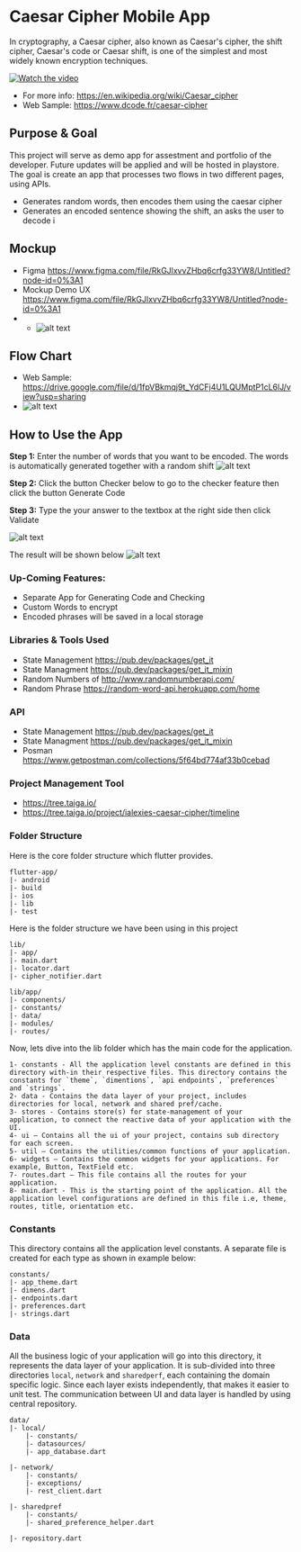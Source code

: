# Caesar Cipher Mobile App
In cryptography, a Caesar cipher, also known as Caesar's cipher, the shift cipher, Caesar's code or Caesar shift, is one of the simplest and most widely known encryption techniques.

[![Watch the video](https://i.imgur.com/vKb2F1B.png)](https://youtu.be/vt5fpE0bzSY)

* For more info: https://en.wikipedia.org/wiki/Caesar_cipher 
* Web Sample: https://www.dcode.fr/caesar-cipher
 


## Purpose & Goal
This project will serve as demo app for assestment and portfolio of the developer. Future updates will be applied and will be hosted in playstore. The goal is create an app that processes two flows in two different pages, using APIs.
* Generates random words, then encodes them using the caesar cipher
* Generates an encoded sentence showing the shift, an asks the user to decode i


## Mockup
* Figma https://www.figma.com/file/RkGJlxvvZHbq6crfg33YW8/Untitled?node-id=0%3A1
* Mockup Demo UX  https://www.figma.com/file/RkGJlxvvZHbq6crfg33YW8/Untitled?node-id=0%3A1
* * ![alt text](https://i.imgur.com/dNjhLYy.png)


## Flow Chart
* Web Sample: https://drive.google.com/file/d/1fpVBkmqj9t_YdCFj4U1LQUMptP1cL6lJ/view?usp=sharing
* ![alt text](https://i.imgur.com/obyKTcW.png)



## How to Use the App
**Step 1:**
Enter the number of words that you want to be encoded. The words is automatically generated together with a random shift
![alt text](https://i.imgur.com/4lEOj3v.jpg)

**Step 2:**
Click the button Checker below to go to the checker feature then click the button Generate Code

**Step 3:**
Type the your answer to the textbox at the right side then click Validate

![alt text](https://i.imgur.com/7K0o49G.jpg)

The result will be shown below
![alt text](https://i.imgur.com/sNQz3B1.jpg)

### Up-Coming Features:

* Separate App for Generating Code and Checking
* Custom Words to encrypt
* Encoded phrases will be saved in a local storage


### Libraries & Tools Used

* State Management https://pub.dev/packages/get_it
* State Managment https://pub.dev/packages/get_it_mixin
* Random Numbers of http://www.randomnumberapi.com/
* Random Phrase https://random-word-api.herokuapp.com/home

### API 
* State Management https://pub.dev/packages/get_it
* State Managment https://pub.dev/packages/get_it_mixin
* Posman https://www.getpostman.com/collections/5f64bd774af33b0cebad

### Project Management Tool 
* https://tree.taiga.io/
* https://tree.taiga.io/project/ialexies-caesar-cipher/timeline


### Folder Structure
Here is the core folder structure which flutter provides.

```
flutter-app/
|- android
|- build
|- ios
|- lib
|- test
```

Here is the folder structure we have been using in this project

```
lib/
|- app/
|- main.dart
|- locator.dart
|- cipher_notifier.dart

lib/app/
|- components/
|- constants/
|- data/
|- modules/
|- routes/

```

Now, lets dive into the lib folder which has the main code for the application.

```
1- constants - All the application level constants are defined in this directory with-in their respective files. This directory contains the constants for `theme`, `dimentions`, `api endpoints`, `preferences` and `strings`.
2- data - Contains the data layer of your project, includes directories for local, network and shared pref/cache.
3- stores - Contains store(s) for state-management of your application, to connect the reactive data of your application with the UI. 
4- ui — Contains all the ui of your project, contains sub directory for each screen.
5- util — Contains the utilities/common functions of your application.
6- widgets — Contains the common widgets for your applications. For example, Button, TextField etc.
7- routes.dart — This file contains all the routes for your application.
8- main.dart - This is the starting point of the application. All the application level configurations are defined in this file i.e, theme, routes, title, orientation etc.
```

### Constants

This directory contains all the application level constants. A separate file is created for each type as shown in example below:

```
constants/
|- app_theme.dart
|- dimens.dart
|- endpoints.dart
|- preferences.dart
|- strings.dart
```

### Data

All the business logic of your application will go into this directory, it represents the data layer of your application. It is sub-divided into three directories `local`, `network` and `sharedperf`, each containing the domain specific logic. Since each layer exists independently, that makes it easier to unit test. The communication between UI and data layer is handled by using central repository.

```
data/
|- local/
    |- constants/
    |- datasources/
    |- app_database.dart
   
|- network/
    |- constants/
    |- exceptions/
    |- rest_client.dart
    
|- sharedpref
    |- constants/
    |- shared_preference_helper.dart
    
|- repository.dart

```

